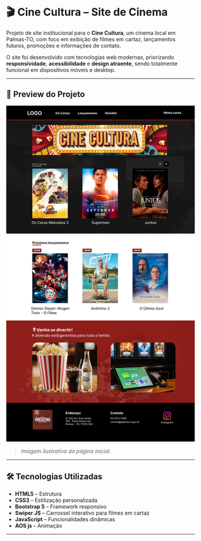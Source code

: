 # 🎬 Cine Cultura – Site de Cinema

Projeto de site institucional para o **Cine Cultura**, um cinema local em Palmas-TO, com foco em exibição de filmes em cartaz, lançamentos futuros, promoções e informações de contato.

O site foi desenvolvido com tecnologias web modernas, priorizando **responsividade**, **acessibilidade** e **design atraente**, sendo totalmente funcional em dispositivos móveis e desktop.

---

## 📸 Preview do Projeto

![Preview do site Cine Cultura](assets/webdesign/home.png)

> *Imagem ilustrativa da página inicial.*

---

## 🛠 Tecnologias Utilizadas

- **HTML5** – Estrutura 
- **CSS3** – Estilização personalizada
- **Bootstrap 5** – Framework responsivo
- **Swiper JS** – Carrossel interativo para filmes em cartaz
- **JavaScript** – Funcionalidades dinâmicas
- **AOS js** – Animação

---